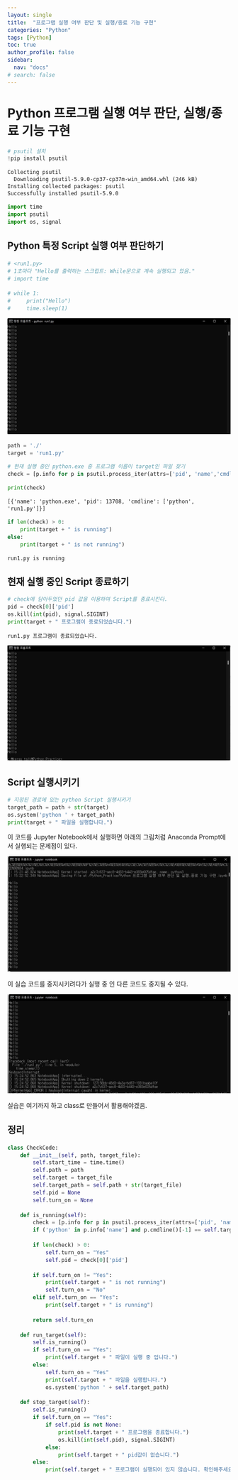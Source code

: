 ```yaml
---
layout: single
title:  "프로그램 실행 여부 판단 및 실행/종료 기능 구현"
categories: "Python"
tags: [Python]
toc: true
author_profile: false
sidebar:
  nav: "docs"
# search: false
---
```


# Python 프로그램 실행 여부 판단, 실행/종료 기능 구현


```python
# psutil 설치
!pip install psutil
```

    Collecting psutil
      Downloading psutil-5.9.0-cp37-cp37m-win_amd64.whl (246 kB)
    Installing collected packages: psutil
    Successfully installed psutil-5.9.0



```python
import time
import psutil
import os, signal
```

## Python 특정 Script  실행 여부 판단하기


```python
# <run1.py>
# 1초마다 "Hello를 출력하는 스크립트: While문으로 계속 실행되고 있음."
# import time

# while 1:
#     print("Hello")
#     time.sleep(1)
```

<img src="../assets/images/2022-02-03-PythonRuncheck/Runcheck_file_img1.jpg" alt="Runcheck_file_img1" style="zoom:67%;" />


```python
path = './'
target = 'run1.py'
```


```python
# 현재 실행 중인 python.exe 중 프로그램 이름이 target인 파일 찾기
check = [p.info for p in psutil.process_iter(attrs=['pid', 'name','cmdline']) if ('python' in p.info['name'] and p.cmdline()[-1] == target)]
```


```python
print(check)
```

    [{'name': 'python.exe', 'pid': 13708, 'cmdline': ['python', 'run1.py']}]



```python
if len(check) > 0:
    print(target + " is running")
else:
    print(target + " is not running")
```

    run1.py is running


## 현재 실행 중인 Script 종료하기


```python
# check에 담아두었던 pid 값을 이용하여 Script를 종료시킨다.
pid = check[0]['pid']
os.kill(int(pid), signal.SIGINT)
print(target + " 프로그램이 종료되었습니다.")
```

    run1.py 프로그램이 종료되었습니다.

<img src="/assets/images/2022-02-03-PythonRuncheck/Runcheck_file_img2.jpg" alt="Runcheck_file_img2" style="zoom:67%;" />


## Script 실행시키기


```python
# 지정된 경로에 있는 python Script 실행시키기
target_path = path + str(target)
os.system('python ' + target_path)
print(target + " 파일을 실행합니다.")
```

이 코드를 Jupyter Notebook에서 실행하면 아래의 그림처럼 Anaconda Prompt에서 실행되는 문제점이 있다.



<img src="/assets/images/2022-02-03-PythonRuncheck/Runcheck_file_img3.jpg" alt="Runcheck_file_img3" style="zoom:67%;" />

이 실습 코드를 중지시키려다가 실행 중 인 다른 코드도 중지될 수 있다.

<img src="/assets/images/2022-02-03-PythonRuncheck/Runcheck_file_img4.jpg" alt="Runcheck_file_img4" style="zoom:67%;" />

실습은 여기까지 하고 class로 만들어서 활용해야겠음.

## 정리


```python
class CheckCode:
    def __init__(self, path, target_file):
        self.start_time = time.time()
        self.path = path
        self.target = target_file
        self.target_path = self.path + str(target_file)
        self.pid = None
        self.turn_on = None

    def is_running(self):
        check = [p.info for p in psutil.process_iter(attrs=['pid', 'name','cmdline']) 
        if ('python' in p.info['name'] and p.cmdline()[-1] == self.target)]
        
        if len(check) > 0:
            self.turn_on = "Yes"
            self.pid = check[0]['pid']
            
        if self.turn_on != "Yes":
            print(self.target + " is not running")
            self.turn_on = "No"
        elif self.turn_on == "Yes":
            print(self.target + " is running")
                
        return self.turn_on
        
    def run_target(self):
        self.is_running()
        if self.turn_on == "Yes":
            print(self.target + " 파일이 실행 중 입니다.")
        else:
            self.turn_on = "Yes"
            print(self.target + " 파일을 실행합니다.")
            os.system('python ' + self.target_path)

    def stop_target(self):
        self.is_running()
        if self.turn_on == "Yes":
            if self.pid is not None:
                print(self.target + " 프로그램을 종료합니다.")
                os.kill(int(self.pid), signal.SIGINT)
            else:
                print(self.target + " pid값이 없습니다.")
        else:
            print(self.target + " 프로그램이 실행되어 있지 않습니다. 확인해주세요")
```
